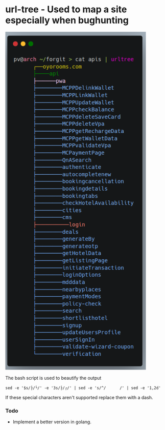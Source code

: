 # url-tree - Used to map a site especially when bughunting
<p float="left">
  <img src="https://github.com/pvnotpv/url-tree/blob/main/images/img.png?raw=true" width="440" />
</p>

The bash script is used to beautify the output
```
sed -e '$s/├/└/' -e '3s/├/┌/' | sed -e 's/^/      /' | sed -e '1,2d'
```
If these special characters aren't supported replace them with a dash.

### Todo
- Implement a better version in golang.
